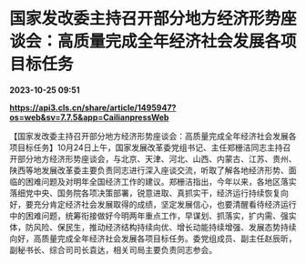 # 国家发改委主持召开部分地方经济形势座谈会：高质量完成全年经济社会发展各项目标任务

**2023-10-25 09:51**

**https://api3.cls.cn/share/article/1495947?os=web&sv=7.7.5&app=CailianpressWeb**

【国家发改委主持召开部分地方经济形势座谈会：高质量完成全年经济社会发展各项目标任务】10月24日上午，国家发展改革委党组书记、主任郑栅洁同志主持召开部分地方经济形势座谈会，与北京、天津、河北、山西、内蒙古、江苏、贵州、陕西等地发展改革委主要负责同志进行深入座谈交流，听取了解各地经济形势、面临的困难问题及对明年全国经济工作的建议。郑栅洁指出，今年以来，各地区落实落细党中央、国务院各项决策部署，锐意进取、真抓实干，经济运行持续恢复向好，要充分肯定经济社会发展取得的成绩，坚定发展信心，也要清醒看待经济运行中的困难问题，统筹衔接做好今明两年重点工作，早谋划、抓落实，扩内需、强实体，防风险、保民生，推动经济结构持续向优、增长动能持续增强、发展态势持续向好，高质量完成全年经济社会发展各项目标任务。委党组成员、副主任赵辰昕，副秘书长、综合司司长袁达，相关司局主要负责同志参会。